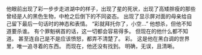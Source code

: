 
他眼前出现了彩一步步走进湖中的样子，出现了星的死状，出现了高矮胖瘦的那些曾经是人的黑色生物，中枪之后倒下的不同姿态。
出现了显示屏对面的母亲给自己留下最后一句话时的神态和表情。
“彩就拜托你了，小空...”
他想杀，但他不知道要杀谁。
有个罪魁祸首的话，这一切都会容易得多。
但现在的他什么都不知道。
甚至连自己是不是应该愤怒，都弄不清楚了。
彩。
这是他在黑白调的世界里，唯一追寻着的东西。
而现在，他还没有找到。
明确，无误，且清晰。
